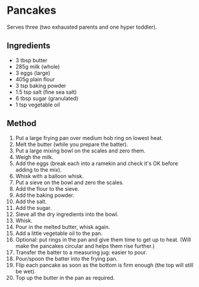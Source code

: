 # Pancakes

Serves three (two exhausted parents and one hyper toddler).

## Ingredients

* 3 tbsp butter
* 285g milk (whole)
* 3 eggs (large)
* 405g plain flour
* 3 tsp baking powder
* 1.5 tsp salt (fine sea salt)
* 6 tbsp sugar (granulated)
* 1 tsp vegetable oil

## Method

1. Put a large frying pan over medium hob ring on lowest heat.
1. Melt the butter (while you prepare the batter).
1. Put a large mixing bowl on the scales and zero them.
1. Weigh the milk.
1. Add the eggs (break each into a ramekin and check it's OK before adding to the mix).
1. Whisk with a balloon whisk.
1. Put a sieve on the bowl and zero the scales.
1. Add the flour to the sieve.
1. Add the baking powder.
1. Add the salt.
1. Add the sugar.
1. Sieve all the dry ingredients into the bowl.
1. Whisk.
1. Pour in the melted butter, whisk again.
1. Add a little vegetable oil to the pan.
1. Optional: put rings in the pan and give them time to get up to heat. (Will make the pancakes circular and helps them rise further.)
1. Transfer the batter to a measuring jug: easier to pour.
1. Pour/spoon the batter into the frying pan.
1. Flip each pancake as soon as the bottom is firm enough (the top will still be wet).
1. Top up the butter in the pan as required.